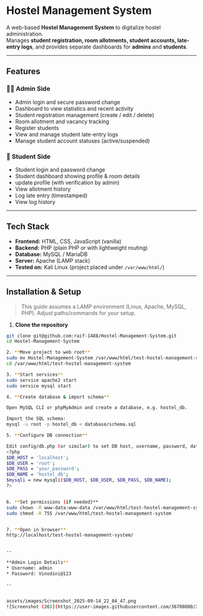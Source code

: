 # Hostel Management System 
A web-based **Hostel Management System** to digitalize hostel administration.  
Manages **student registration, room allotments, student accounts, late-entry logs**, and provides separate dashboards for **admins** and **students**.

---

## Features
### 👨‍💻 Admin Side
- Admin login and secure password change
- Dashboard to view statistics and recent activity
- Student registration management (create / edit / delete)
- Room allotment and vacancy tracking
- Register students
- View and manage student late-entry logs
- Manage student account statuses (active/suspended)

### 👩 Student Side
- Student login and password change
- Student dashboard showing profile & room details
- update profile (with verification by admin)
- View allotment history
- Log late entry (timestamped)
- View log history

---

## Tech Stack
- **Frontend:** HTML, CSS, JavaScript (vanilla)  
- **Backend:** PHP (plain PHP or with lightweight routing)  
- **Database:** MySQL / MariaDB  
- **Server:** Apache (LAMP stack)  
- **Tested on:** Kali Linux (project placed under `/var/www/html/`)

---

## Installation & Setup

> This guide assumes a LAMP environment (Linux, Apache, MySQL, PHP). Adjust paths/commands for your setup.

1. **Clone the repository**
```bash
git clone git@github.com:raif-1488/Hostel-Management-System.git
cd Hostel-Management-System

2. **Move project to web root**
sudo mv Hostel-Management-System /var/www/html/test-hostel-management-system
cd /var/www/html/test-hostel-management-system

3. **Start services**
sudo service apache2 start
sudo service mysql start

4. **Create database & import schema**

Open MySQL CLI or phpMyAdmin and create a database, e.g. hostel_db.

Import the SQL schema:
mysql -u root -p hostel_db < database/schema.sql

5. **Configure DB connection**

Edit config/db.php (or similar) to set DB host, username, password, database name:
<?php
$DB_HOST = 'localhost';
$DB_USER = 'root';
$DB_PASS = 'your_password';
$DB_NAME = 'hostel_db';
$mysqli = new mysqli($DB_HOST, $DB_USER, $DB_PASS, $DB_NAME);
?>


6. **Set permissions (if needed)**
sudo chown -R www-data:www-data /var/www/html/test-hostel-management-system
sudo chmod -R 755 /var/www/html/test-hostel-management-system


7. **Open in browser**
http://localhost/test-hostel-management-system/


--

**Admin Login Details**
* Username: admin
* Password: Vinodini@123

--


assets/images/Screenshot_2025-09-14_22_04_47.png
![Screenshot (26)](https://user-images.githubusercontent.com/36708000/203343945-7eca5c5a-986a-4ffd-b7cf-c47f477904ad.png)
